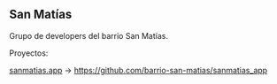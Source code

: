 ## San Matías

Grupo de developers del barrio San Matías.

Proyectos: 

[sanmatias.app](https://www.sanmatias.app/) -> https://github.com/barrio-san-matias/sanmatias_app
